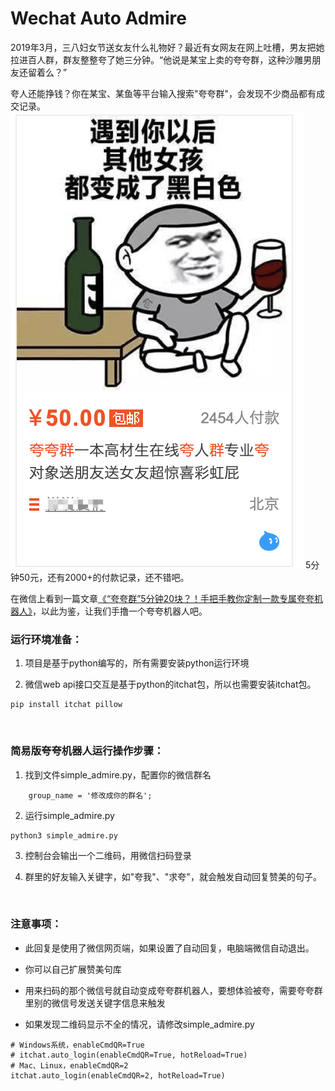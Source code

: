 # Wechat Auto Admire
2019年3月，三八妇女节送女友什么礼物好？最近有女网友在网上吐槽，男友把她拉进百人群，群友整整夸了她三分钟。“他说是某宝上卖的夸夸群，这种沙雕男朋友还留着么？”

夸人还能挣钱？你在某宝、某鱼等平台输入搜索"夸夸群"，会发现不少商品都有成交记录。
![kuakua](https://github.com/PanJianNan/auto-admire/blob/master/resources/kuakua_bgifo.png)
5分钟50元，还有2000+的付款记录，还不错吧。

在微信上看到一篇文章[《“夸夸群”5分钟20块？！手把手教你定制一款专属夸夸机器人》](https://mp.weixin.qq.com/s/EssVIqNXLDWn_HubHzJ8Mw)，以此为鉴，让我们手撸一个夸夸机器人吧。
<br/>

### 运行环境准备：
1. 项目是基于python编写的，所有需要安装python运行环境

2. 微信web api接口交互是基于python的itchat包，所以也需要安装itchat包。

```shell
pip install itchat pillow
```

<br/>

### 简易版夸夸机器人运行操作步骤：
1. 找到文件simple_admire.py，配置你的微信群名
```
    group_name = '修改成你的群名'; 
```

2. 运行simple_admire.py
```shell
python3 simple_admire.py
```

3. 控制台会输出一个二维码，用微信扫码登录

4. 群里的好友输入关键字，如"夸我"、"求夸"，就会触发自动回复赞美的句子。

<br/>

### 注意事项：

- 此回复是使用了微信网页端，如果设置了自动回复，电脑端微信自动退出。

- 你可以自己扩展赞美句库

- 用来扫码的那个微信号就自动变成夸夸群机器人，要想体验被夸，需要夸夸群里别的微信号发送关键字信息来触发

- 如果发现二维码显示不全的情况，请修改simple_admire.py
```
# Windows系统，enableCmdQR=True
# itchat.auto_login(enableCmdQR=True, hotReload=True)
# Mac、Linux，enableCmdQR=2
itchat.auto_login(enableCmdQR=2, hotReload=True)
```

<br/>

